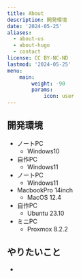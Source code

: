 ```yaml
---
title: About
description: 開発環境
date: '2024-05-25'
aliases:
  - about-us
  - about-hugo
  - contact
license: CC BY-NC-ND
lastmod: '2024-05-25'
menu:
    main: 
        weight: -90
        params:
            icon: user
---
```


## 開発環境
- ノートPC
  - Windows10
- 自作PC
  - Windows11
- ノートPC
  - Windows11
- MacbookPro 14inch
  - MacOS 12.4
- 自作PC
  - Ubuntu 23.10
- ミニPC
  - Proxmox 8.2.2

## やりたいこと
- 
